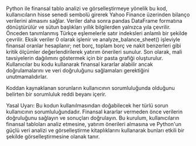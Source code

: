 Python ile finansal tablo analizi ve görselleştirmeye yönelik bu kod, kullanıcıların hisse senedi sembolü girerek Yahoo Finance üzerinden bilanço verilerini almasını sağlar. Veriler daha sonra pandas DataFrame formatına dönüştürülür ve sütun başlıkları yıllık bilgilerden yalnızca yıla çevrilir. Önceden tanımlanmış Türkçe eşlemelerle satır indeksleri anlamlı bir şekilde çevrilir. Eksik veriler 0 olarak işlenir ve analyze_balance_sheet() işleviyle finansal oranlar hesaplanır; net borç, toplam borç ve nakit benzerleri gibi kritik ölçümler değerlendirilerek yatırım önerileri sunulur. Son olarak, mali tavsiyelerin dağılımını göstermek için bir pasta grafiği oluşturulur. Kullanıcılar bu kodu kullanarak finansal kararlar alabilir ancak doğrulamalarını ve veri doğruluğunu sağlamaları gerektiğini unutmamalıdırlar.

Koddan kaynaklanan sorunların kullanıcının sorumluluğunda olduğunu belirten bir sorumluluk reddi beyanı içerir.

Yasal Uyarı: Bu kodun kullanılmasından doğabilecek her türlü sorun kullanıcının sorumluluğundadır. Finansal kararlar vermeden önce verilerin doğruluğunu sağlayın ve sonuçları doğrulayın.
Bu kurulum, kullanıcıların finansal tabloları analiz etmesine, yatırım önerileri almasına ve Python'un güçlü veri analizi ve görselleştirme kitaplıklarını kullanarak bunları etkili bir şekilde görselleştirmesine olanak tanır.
